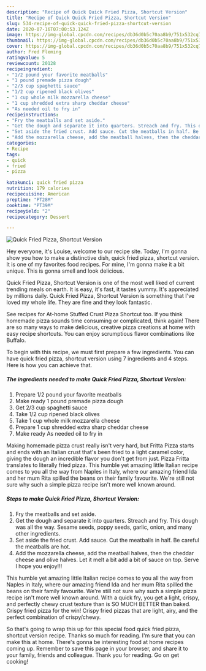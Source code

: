 ```yaml
---
description: "Recipe of Quick Quick Fried Pizza, Shortcut Version"
title: "Recipe of Quick Quick Fried Pizza, Shortcut Version"
slug: 534-recipe-of-quick-quick-fried-pizza-shortcut-version
date: 2020-07-16T07:00:53.124Z
image: https://img-global.cpcdn.com/recipes/db36d0b5c70aa8b9/751x532cq70/quick-fried-pizza-shortcut-version-recipe-main-photo.jpg
thumbnail: https://img-global.cpcdn.com/recipes/db36d0b5c70aa8b9/751x532cq70/quick-fried-pizza-shortcut-version-recipe-main-photo.jpg
cover: https://img-global.cpcdn.com/recipes/db36d0b5c70aa8b9/751x532cq70/quick-fried-pizza-shortcut-version-recipe-main-photo.jpg
author: Fred Fleming
ratingvalue: 5
reviewcount: 20128
recipeingredient:
- "1/2 pound your favorite meatballs"
- "1 pound premade pizza dough"
- "2/3 cup spaghetti sauce"
- "1/2 cup ripened black olives"
- "1 cup whole milk mozzarella cheese"
- "1 cup shredded extra sharp cheddar cheese"
- "As needed oil to fry in"
recipeinstructions:
- "Fry the meatballs and set aside."
- "Get the dough and separate it into quarters. Streach and fry. This dough was all the way. Sesame seeds, poppy seeds, garlic, onion, and many other ingredients."
- "Set aside the fried crust. Add sauce. Cut the meatballs in half. Be careful the meatballs are hot."
- "Add the mozzarella cheese, add the meatball halves, then the cheddar cheese and olive halves. Let it melt a bit add a bit of sauce on top. Serve I hope you enjoy!!!"
categories:
- Recipe
tags:
- quick
- fried
- pizza

katakunci: quick fried pizza 
nutrition: 179 calories
recipecuisine: American
preptime: "PT28M"
cooktime: "PT39M"
recipeyield: "2"
recipecategory: Dessert

---
```



![Quick Fried Pizza, Shortcut Version](https://img-global.cpcdn.com/recipes/db36d0b5c70aa8b9/751x532cq70/quick-fried-pizza-shortcut-version-recipe-main-photo.jpg)

Hey everyone, it's Louise, welcome to our recipe site. Today, I'm gonna show you how to make a distinctive dish, quick fried pizza, shortcut version. It is one of my favorites food recipes. For mine, I'm gonna make it a bit unique. This is gonna smell and look delicious.

Quick Fried Pizza, Shortcut Version is one of the most well liked of current trending meals on earth. It is easy, it's fast, it tastes yummy. It's appreciated by millions daily. Quick Fried Pizza, Shortcut Version is something that I've loved my whole life. They are fine and they look fantastic.

See recipes for At-home Stuffed Crust Pizza Shortcut too. If you think homemade pizza sounds time consuming or complicated, think again! There are so many ways to make delicious, creative pizza creations at home with easy recipe shortcuts. You can enjoy scrumptious flavor combinations like Buffalo.


To begin with this recipe, we must first prepare a few ingredients. You can have quick fried pizza, shortcut version using 7 ingredients and 4 steps. Here is how you can achieve that.

<!--inarticleads1-->

##### The ingredients needed to make Quick Fried Pizza, Shortcut Version:

1. Prepare 1/2 pound your favorite meatballs
1. Make ready 1 pound premade pizza dough
1. Get 2/3 cup spaghetti sauce
1. Take 1/2 cup ripened black olives
1. Take 1 cup whole milk mozzarella cheese
1. Prepare 1 cup shredded extra sharp cheddar cheese
1. Make ready As needed oil to fry in


Making homemade pizza crust really isn&#39;t very hard, but Fritta Pizza starts and ends with an Italian crust that&#39;s been fried to a light caramel color, giving the dough an incredible flavor you don&#39;t get from just. Pizza Fritta translates to literally fried pizza. This humble yet amazing little Italian recipe comes to you all the way from Naples in Italy, where our amazing friend Ida and her mum Rita spilled the beans on their family favourite. We&#39;re still not sure why such a simple pizza recipe isn&#39;t more well known around. 

<!--inarticleads2-->

##### Steps to make Quick Fried Pizza, Shortcut Version:

1. Fry the meatballs and set aside.
1. Get the dough and separate it into quarters. Streach and fry. This dough was all the way. Sesame seeds, poppy seeds, garlic, onion, and many other ingredients.
1. Set aside the fried crust. Add sauce. Cut the meatballs in half. Be careful the meatballs are hot.
1. Add the mozzarella cheese, add the meatball halves, then the cheddar cheese and olive halves. Let it melt a bit add a bit of sauce on top. Serve I hope you enjoy!!!


This humble yet amazing little Italian recipe comes to you all the way from Naples in Italy, where our amazing friend Ida and her mum Rita spilled the beans on their family favourite. We&#39;re still not sure why such a simple pizza recipe isn&#39;t more well known around. With a quick fry, you get a light, crispy, and perfectly chewy crust texture than is SO MUCH BETTER than baked. Crispy fried pizza for the win! Crispy fried pizzas that are light, airy, and the perfect combination of crispy/chewy. 

So that's going to wrap this up for this special food quick fried pizza, shortcut version recipe. Thanks so much for reading. I'm sure that you can make this at home. There's gonna be interesting food at home recipes coming up. Remember to save this page in your browser, and share it to your family, friends and colleague. Thank you for reading. Go on get cooking!
